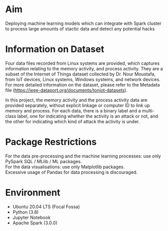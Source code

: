 # Aim
Deploying machine learning models which can integrate with Spark cluster to process large amounts of stactic data and detect any potential hacks

# Information on Dataset
Four data files recorded from Linux systems are provided, which captures information relating to the memory activity, and process activity. They are a subset of the Internet of
Things dataset collected by Dr. Nour Moustafa, from IoT devices, Linux systems, Windows systems, and network devices. For more detailed information on the dataset, please refer to the Metadata file (https://ieee-dataport.org/documents/toniot-datasets).

In this project, the memory activity and the process activity data are provided separately, without explicit linkage or computer ID to link up memory and process. For each
data, there is a binary label and a multi-class label, one for indicating whether the activity is an attack or not, and the other for indicating which kind of attack the activity is under.

# Package Restrictions
For the data pre-processing and the machine learning processes: use only PySpark SQL / MLlib / ML packages.  <br>
For the data visualisations: use only Matplotlib packages. <br>
Excessive usage of Pandas for data processing is discouraged.

# Environment
* Ubuntu 20.04 LTS (Focal Fossa) 
* Python (3.8) 
* Jupyter Notebook 
* Apache Spark (3.0.0) 
